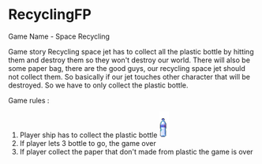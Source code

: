 # RecyclingFP

Game Name - Space Recycling

Game story
Recycling space jet has to collect all the plastic bottle by hitting them and destroy them so they won't destroy our world. 
There will also be some paper bag, there are the good guys, our recycling space jet should not collect them. 
So basically if our jet touches other character that will be destroyed. So we have to only collect the plastic bottle.

Game rules :

  1. Player ship has to collect the plastic bottle 
    <img src="/app/src/main/res/drawable/btl.png" width="20">
  2. If player lets 3 bottle to go, the game over
  3. If player collect the paper that don't made from plastic the game is over
